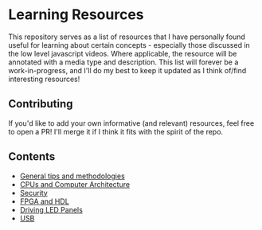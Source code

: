 # Learning Resources

This repository serves as a list of resources that I have personally found useful for learning about certain concepts - especially those discussed in the low level javascript videos. Where applicable, the resource will be annotated with a media type and description. This list will forever be a work-in-progress, and I'll do my best to keep it updated as I think of/find interesting resources!

## Contributing

If you'd like to add your own informative (and relevant) resources, feel free to open a PR! I'll merge it if I think it fits with the spirit of the repo.

## Contents

- [General tips and methodologies](./general.md)
- [CPUs and Computer Architecture](./computer-arch/index.md)
- [Security](./security.md)
- [FPGA and HDL](./fpga-hdl.md)
- [Driving LED Panels](./led-panels.md)
- [USB](./usb/index.md)
